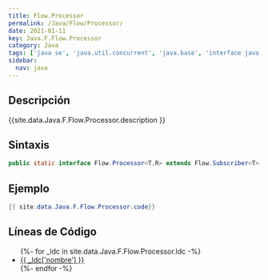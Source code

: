 ```yaml
---
title: Flow.Processor
permalink: /Java/Flow/Processor/
date: 2021-01-11
key: Java.F.Flow.Processor
category: Java
tags: ['java se', 'java.util.concurrent', 'java.base', 'interface java', 'Java 1.0']
sidebar: 
  nav: java
---
```


## Descripción
{{site.data.Java.F.Flow.Processor.description }}

## Sintaxis
~~~java
public static interface Flow.Processor<T,R> extends Flow.Subscriber<T>, Flow.Publisher<R>
~~~

## Ejemplo
~~~java
{{ site.data.Java.F.Flow.Processor.code}}
~~~

## Líneas de Código
<ul>
{%- for _ldc in site.data.Java.F.Flow.Processor.ldc -%}
   <li>
       <a href="{{_ldc['url'] }}">{{ _ldc['nombre'] }}</a>
   </li>
{%- endfor -%}
</ul>
